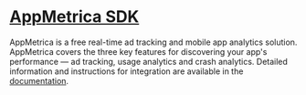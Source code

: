 # [AppMetrica SDK](https://appmetrica.yandex.com)

AppMetrica is a free real-time ad tracking and mobile app analytics solution. AppMetrica covers the three key features for discovering your app's performance — ad tracking, usage analytics and crash analytics.
Detailed information and instructions for integration are available in the [documentation](https://appmetrica.yandex.com/docs/).

